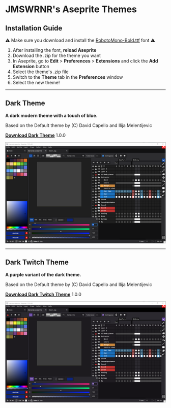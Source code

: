 # JMSWRNR's Aseprite Themes

## Installation Guide

⚠️ Make sure you download and install the [RobotoMono-Bold.ttf](https://github.com/google/fonts/raw/master/apache/robotomono/RobotoMono-Bold.ttf) font ⚠️

1. After installing the font, **reload Aseprite**
2. Download the .zip for the theme you want
3. In Aseprite, go to **Edit** > **Preferences** > **Extensions** and click the **Add Extension** button
4. Select the theme's .zip file
5. Switch to the **Theme** tab in the **Preferences** window
6. Select the new theme!

---

## Dark Theme

**A dark modern theme with a touch of blue.**

Based on the Default theme by (C) David Capello and Ilija Melentijevic

**[Download Dark Theme](https://github.com/jmswrnr/aseprite-themes/releases/download/1.0.0/jmswrnr-dark-theme.zip)** 1.0.0

<img src="https://raw.githubusercontent.com/jmswrnr/aseprite-themes/master/screenshots/jmswrnr-dark-theme.png" alt="Dark Theme Screenshot" width="689px" style="max-width:100%">

---

## Dark Twitch Theme

**A purple variant of the dark theme.**

Based on the Default theme by (C) David Capello and Ilija Melentijevic

**[Download Dark Twitch Theme](https://github.com/jmswrnr/aseprite-themes/releases/download/1.0.0/jmswrnr-dark-twitch-theme.zip)** 1.0.0

<img src="https://raw.githubusercontent.com/jmswrnr/aseprite-themes/master/screenshots/jmswrnr-dark-twitch-theme.png" alt="Dark Twitch Theme Screenshot" width="689px" style="max-width:100%">

